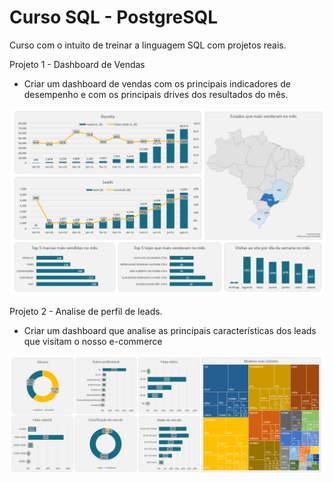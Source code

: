 # Curso SQL - PostgreSQL

Curso com o intuito de treinar a linguagem SQL com projetos reais.

Projeto 1 - Dashboard de Vendas

* Criar um dashboard de vendas com os principais indicadores de desempenho e com os principais drives dos resultados do mês.

![image](https://github.com/Cayohenrique97/Curso_SQL_Postgre/blob/main/Projetos/Projeto%201.PNG)


Projeto 2 - 
 Analise de perfil de leads.


* Criar um dashboard que analise as principais características dos leads que visitam o nosso e-commerce


![image](https://github.com/Cayohenrique97/Curso_SQL_Postgre/blob/main/Projetos/Projeto%202.PNG)
